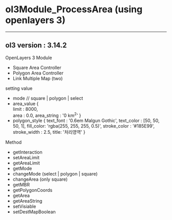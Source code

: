 # ol3Module_ProcessArea (using openlayers 3)
---
ol3 version : 3.14.2
---
OpenLayers 3 Module
  - Square Area Controller
  - Polygon Area Controller
  - Link Multiple Map (two)

setting value 
  - mode            // square | polygon | select
  - area_value {    
    limit : 8000,  
    area : 0.0,
    area_string : '0 km<sup>2</sup>'
  }                 
  - polygon_style {
    text_font : '0.6em Malgun Gothic',
    text_color : [50, 50, 50, 1],
    fill_color: 'rgba(255, 255, 255, 0.5)',
    stroke_color : '#185E99',
    stroke_width : 2.5,
    title: '처리영역'
  }

Method
  - getInteraction
  - setAreaLimit
  - getAreaLimit
  - getMode
  - changeMode   (select | polygon | square)
  - changeArea (only square)
  - getMBR
  - getPolygonCoords
  - getArea
  - getAreaString
  - setVisiable
  - setDestMapBoolean

